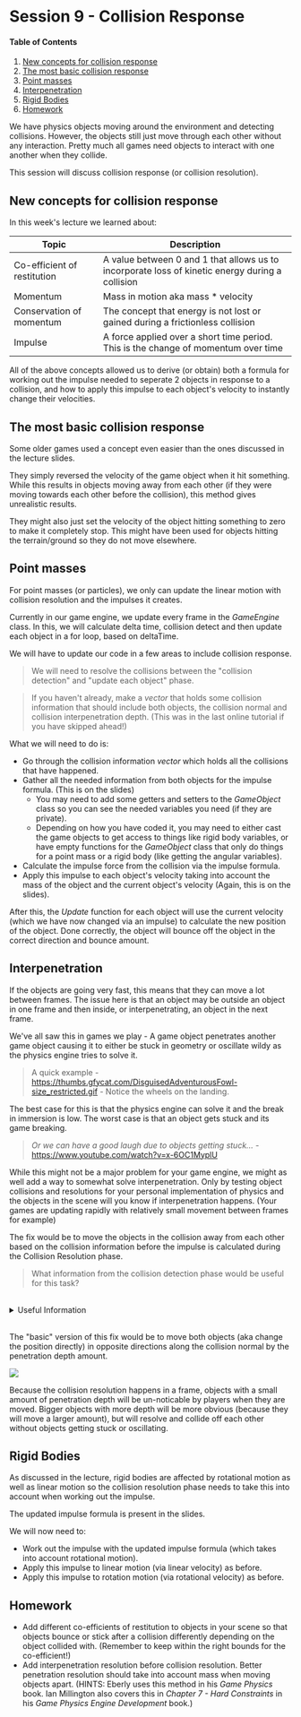 # Session 9 - Collision Response

#### Table of Contents
1. [New concepts for collision response](https://github.coventry.ac.uk/217CR-1920JANMAY/Teaching-Material/tree/master/Session%209#new-concepts-for-collision-response)
2. [The most basic collision response](https://github.coventry.ac.uk/217CR-1920JANMAY/Teaching-Material/blob/master/Session%209/README.md#the-most-basic-collision-response)
3. [Point masses](https://github.coventry.ac.uk/217CR-1920JANMAY/Teaching-Material/tree/master/Session%209#point-masses)
4. [Interpenetration](https://github.coventry.ac.uk/217CR-1920JANMAY/Teaching-Material/tree/master/Session%209#interpenetration)
5. [Rigid Bodies](https://github.coventry.ac.uk/217CR-1920JANMAY/Teaching-Material/tree/master/Session%209#rigid-bodies)
6. [Homework](https://github.coventry.ac.uk/217CR-1920JANMAY/Teaching-Material/tree/master/Session%209#homework)

We have physics objects moving around the environment and detecting collisions. However, the objects still just move through each other without any interaction. Pretty much all games need objects to interact with one another when they collide.

This session will discuss collision response (or collision resolution).

## New concepts for collision response

In this week's lecture we learned about:

| Topic | Description |
| ------------- | ------------- |
| Co-efficient of restitution | A value between 0 and 1 that allows us to incorporate loss of kinetic energy during a collision |
| Momentum | Mass in motion aka mass * velocity |
| Conservation of momentum | The concept that energy is not lost or gained during a frictionless collision |
| Impulse | A force applied over a short time period. This is the change of momentum over time | 

All of the above concepts allowed us to derive (or obtain) both a formula for working out the impulse needed to seperate 2 objects in response to a collision, and how to apply this impulse to each object's velocity to instantly change their velocities.

## The most basic collision response

Some older games used a concept even easier than the ones discussed in the lecture slides.

They simply reversed the velocity of the game object when it hit something. While this results in objects moving away from each other (if they were moving towards each other before the collision), this method gives unrealistic results.

They might also just set the velocity of the object hitting something to zero to make it completely stop. This might have been used for objects hitting the terrain/ground so they do not move elsewhere.

## Point masses

For point masses (or particles), we only can update the linear motion with collision resolution and the impulses it creates.

Currently in our game engine, we update every frame in the _GameEngine_ class. In this, we will calculate delta time, collision detect and then update each object in a for loop, based on deltaTime.

We will have to update our code in a few areas to include collision response.

> We will need to resolve the collisions between the "collision detection" and "update each object" phase.

> If you haven't already, make a _vector_ that holds some collision information that should include both objects, the collision normal and collision interpenetration depth. (This was in the last online tutorial if you have skipped ahead!)

What we will need to do is:

* Go through the collision information _vector_ which holds all the collisions that have happened.
* Gather all the needed information from both objects for the impulse formula. (This is on the slides)
	* You may need to add some getters and setters to the _GameObject_ class so you can see the needed variables you need (if they are private).
	* Depending on how you have coded it, you may need to either cast the game objects to get access to things like rigid body variables, or have empty functions for the _GameObject_ class that only do things for a point mass or a rigid body (like getting the angular variables).
* Calculate the impulse force from the collision via the impulse formula.
* Apply this impulse to each object's velocity taking into account the mass of the object and the current object's velocity (Again, this is on the slides).

After this, the _Update_ function for each object will use the current velocity (which we have now changed via an impulse) to calculate the new position of the object. Done correctly, the object will bounce off the object in the correct direction and bounce amount.

## Interpenetration

If the objects are going very fast, this means that they can move a lot between frames. The issue here is that an object may be outside an object in one frame and then inside, or interpenetrating, an object in the next frame.

We've all saw this in games we play - A game object penetrates another game object causing it to either be stuck in geometry or oscillate wildy as the physics engine tries to solve it.

> A quick example - https://thumbs.gfycat.com/DisguisedAdventurousFowl-size_restricted.gif - Notice the wheels on the landing.

The best case for this is that the physics engine can solve it and the break in immersion is low. The worst case is that an object gets stuck and its game breaking.

> _Or we can have a good laugh due to objects getting stuck..._ - https://www.youtube.com/watch?v=x-6OC1MyplU 

While this might not be a major problem for your game engine, we might as well add a way to somewhat solve interpenetration. Only by testing object collisions and resolutions for your personal implementation of physics and the objects in the scene will you know if interpenetration happens. (Your games are updating rapidly with relatively small movement between frames for example)

The fix would be to move the objects in the collision away from each other based on the collision information before the impulse is calculated during the Collision Resolution phase.

> What information from the collision detection phase would be useful for this task?

<br/>
<details>
  <summary> Useful Information </summary>
Both the collision interpenetration depth and the collision normal are needed here.
</details>
<br/>

The "basic" version of this fix would be to move both objects (aka change the position directly) in opposite directions along the collision normal by the penetration depth amount.

![](https://github.coventry.ac.uk/217CR-1920JANMAY/Teaching-Material/blob/master/Session%209/Readme%20Pictures/solving%20sphere%20pen.png)

Because the collision resolution happens in a frame, objects with a small amount of penetration depth will be un-noticable by players when they are moved. Bigger objects with more depth will be more obvious (because they will move a larger amount), but will resolve and collide off each other without objects getting stuck or oscillating.

## Rigid Bodies

As discussed in the lecture, rigid bodies are affected by rotational motion as well as linear motion so the collision resolution phase needs to take this into account when working out the impulse.

The updated impulse formula is present in the slides.

We will now need to:
* Work out the impulse with the updated impulse formula (which takes into account rotational motion).
* Apply this impulse to linear motion (via linear velocity) as before.
* Apply this impulse to rotation motion (via rotational velocity) as before.

> 


## Homework
* Add different co-efficients of restitution to objects in your scene so that objects bounce or stick after a collision differently depending on the object collided with. (Remember to keep within the right bounds for the co-efficient!)
* Add interpenetration resolution before collision resolution. Better penetration resolution should take into account mass when moving objects apart. (HINTS: Eberly uses this method in his _Game Physics_ book. Ian Millington also covers this in _Chapter 7 - Hard Constraints_ in his _Game Physics Engine Development_ book.)
